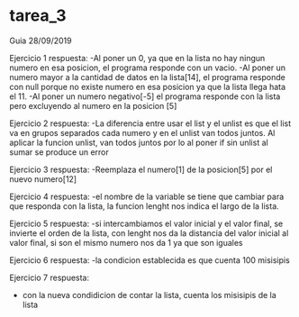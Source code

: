 # tarea_3
Guia 28/09/2019

Ejercicio 1
respuesta:
-Al poner un 0, ya que en la lista no hay ningun numero en esa posicion, el programa responde con un vacio.
-Al poner un numero mayor a la cantidad de datos en la lista[14], el programa responde con null porque no existe numero en esa posicion ya que la lista llega hata el 11.
-Al poner un numero negativo[-5] el programa responde con la lista pero excluyendo al numero en la posicion [5]

Ejercicio 2
respuesta:
-La diferencia entre usar el list y el unlist es que el list va en grupos separados cada numero y en el unlist van todos juntos. Al aplicar la funcion unlist, van todos juntos por lo al poner if sin unlist al sumar se produce un error

Ejercicio 3
respuesta:
-Reemplaza el numero[1] de la posicion[5] por el nuevo numero[12]

Ejercicio 4
respuesta:
-el nombre de la variable se tiene que cambiar para que responda con la lista, la funcion lenght nos indica el largo de la lista.

Ejercicio 5
respuesta:
-si intercambiamos el valor inicial y el valor final, se invierte el orden de la lista, con lenght nos da la distancia del valor inicial al valor final, si son el mismo numero nos da 1 ya que son iguales

Ejercicio 6
respuesta:
-la condicion establecida es que cuenta 100 misisipis

Ejercicio 7
respuesta:
- con la nueva condidicion de contar la lista, cuenta los misisipis de la lista